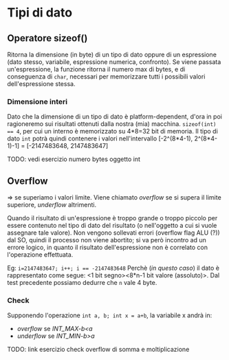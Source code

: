 # Tipi di dato

## Operatore sizeof(<espressione>)
Ritorna la dimensione (in byte) di un tipo di dato oppure di un espressione (dato stesso, variabile, espressione numerica, confronto). Se viene passata un'espressione, la funzione ritorna il numero max di bytes, e di conseguenza di `char`, necessari per memorizzare tutti i possibili valori dell'espressione stessa.

### Dimensione interi
Dato che la dimensione di un tipo di dato è platform-dependent, d'ora in poi ragioneremo sui risultati ottenuti dalla nostra (mia) macchina. `sizeof(int) == 4`, per cui un interno è memorizzato su 4\*8=32 bit di memoria. Il tipo di dato `int` potrà quindi contenere i valori nell'intervallo [-2^(8\*4-1), 2^(8\*4-1)-1] = [-2147483648, 2147483647]

TODO: vedi esercizio numero bytes oggetto int

## Overflow
=> se superiamo i valori limite. Viene chiamato *overflow* se si supera il limite superiore, *underflow* altrimenti.

Quando il risultato di un'espressione è troppo grande o troppo piccolo per essere contenuto nel tipo di dato del risultato (o nell'oggetto a cui si vuole assegnare tale valore). Non vengono sollevati errori (overflow flag ALU (?)) dal SO, quindi il processo non viene abortito; si va però incontro ad un errore logico, in quanto il risultato dell'espressione non è correlato con l'operazione effettuata.

Eg: `i=2147483647; i++; i == -2147483648`
Perchè (*in questo caso*) il dato è rappresentato come segue: <1 bit segno><8\*n-1 bit valore (assoluto)>. Dal test precedente possiamo dedurre che `n` vale 4 byte.

### Check
Supponendo l'operazione `int a, b; int x = a+b`, la variabile x andrà in:
- *overflow* se _INT_MAX-b<a_
- *underflow* se _INT_MIN-b>a_

TODO: link esercizio check overflow di somma e moltiplicazione
